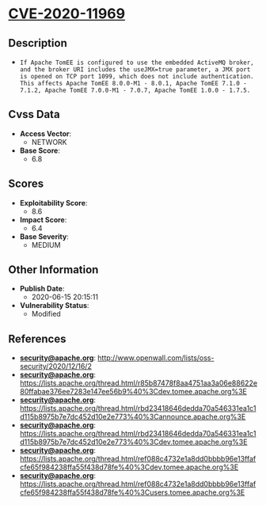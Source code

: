 
# [CVE-2020-11969](https://cve.mitre.org/cgi-bin/cvename.cgi?name=CVE-2020-11969)

## Description

- `If Apache TomEE is configured to use the embedded ActiveMQ broker, and the broker URI includes the useJMX=true parameter, a JMX port is opened on TCP port 1099, which does not include authentication. This affects Apache TomEE 8.0.0-M1 - 8.0.1, Apache TomEE 7.1.0 - 7.1.2, Apache TomEE 7.0.0-M1 - 7.0.7, Apache TomEE 1.0.0 - 1.7.5.`

## Cvss Data

- **Access Vector**:
  - NETWORK
- **Base Score**:
  - 6.8

## Scores

- **Exploitability Score**:
  - 8.6
- **Impact Score**:
  - 6.4
- **Base Severity**:
  - MEDIUM

## Other Information

- **Publish Date**:
  - 2020-06-15 20:15:11
- **Vulnerability Status**:
  - Modified

## References

- **security@apache.org**: http://www.openwall.com/lists/oss-security/2020/12/16/2
- **security@apache.org**: https://lists.apache.org/thread.html/r85b87478f8aa4751aa3a06e88622e80ffabae376ee7283e147ee56b9%40%3Cdev.tomee.apache.org%3E
- **security@apache.org**: https://lists.apache.org/thread.html/rbd23418646dedda70a546331ea1c1d115b8975b7e7dc452d10e2e773%40%3Cannounce.apache.org%3E
- **security@apache.org**: https://lists.apache.org/thread.html/rbd23418646dedda70a546331ea1c1d115b8975b7e7dc452d10e2e773%40%3Cdev.tomee.apache.org%3E
- **security@apache.org**: https://lists.apache.org/thread.html/ref088c4732e1a8dd0bbbb96e13ffafcfe65f984238ffa55f438d78fe%40%3Cdev.tomee.apache.org%3E
- **security@apache.org**: https://lists.apache.org/thread.html/ref088c4732e1a8dd0bbbb96e13ffafcfe65f984238ffa55f438d78fe%40%3Cusers.tomee.apache.org%3E
